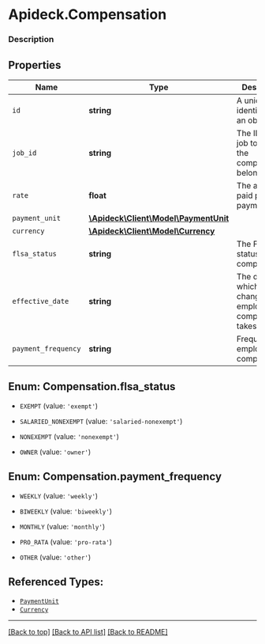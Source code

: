 # Apideck.Compensation

### Description

## Properties
Name | Type | Description | Notes
------------ | ------------- | ------------- | -------------
`id` | **string** | A unique identifier for an object. | [optional] 
`job_id` | **string** | The ID of the job to which the compensation belongs. | [optional] 
`rate` | **float** | The amount paid per payment unit. | [optional] 
`payment_unit` | [**\Apideck\Client\Model\PaymentUnit**](PaymentUnit.md) |  | [optional] 
`currency` | [**\Apideck\Client\Model\Currency**](Currency.md) |  | [optional] 
`flsa_status` | **string** | The FLSA status for this compensation. | [optional] 
`effective_date` | **string** | The date on which a change to an employee's compensation takes effect. | [optional] 
`payment_frequency` | **string** | Frequency of employee compensation. | [optional] 





<a name="FLSA_STATUS"></a>
## Enum: Compensation.flsa_status


* `EXEMPT` (value: `'exempt'`)

* `SALARIED_NONEXEMPT` (value: `'salaried-nonexempt'`)

* `NONEXEMPT` (value: `'nonexempt'`)

* `OWNER` (value: `'owner'`)




<a name="PAYMENT_FREQUENCY"></a>
## Enum: Compensation.payment_frequency


* `WEEKLY` (value: `'weekly'`)

* `BIWEEKLY` (value: `'biweekly'`)

* `MONTHLY` (value: `'monthly'`)

* `PRO_RATA` (value: `'pro-rata'`)

* `OTHER` (value: `'other'`)




## Referenced Types:



* [`PaymentUnit`](PaymentUnit.md)
* [`Currency`](Currency.md)




---

[[Back to top]](#) [[Back to API list]](../../../../README.md#documentation-for-api-endpoints) [[Back to README]](../../../../README.md)


